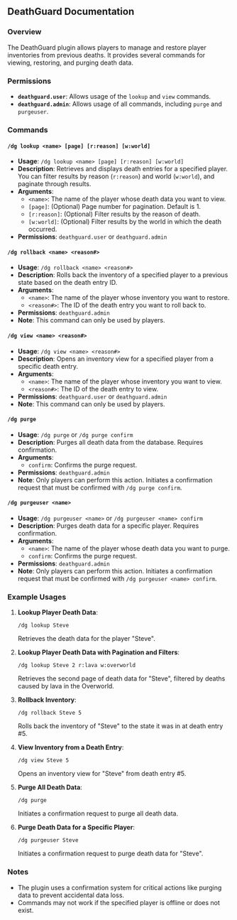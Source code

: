 ## DeathGuard Documentation

### Overview
The DeathGuard plugin allows players to manage and restore player inventories from previous deaths. It provides several commands for viewing, restoring, and purging death data.

### Permissions
- **`deathguard.user`**: Allows usage of the `lookup` and `view` commands.
- **`deathguard.admin`**: Allows usage of all commands, including `purge` and `purgeuser`.

### Commands

#### `/dg lookup <name> [page] [r:reason] [w:world]`
- **Usage**: `/dg lookup <name> [page] [r:reason] [w:world]`
- **Description**: Retrieves and displays death entries for a specified player. You can filter results by reason (`r:reason`) and world (`w:world`), and paginate through results.
- **Arguments**:
  - `<name>`: The name of the player whose death data you want to view.
  - `[page]`: (Optional) Page number for pagination. Default is 1.
  - `[r:reason]`: (Optional) Filter results by the reason of death.
  - `[w:world]`: (Optional) Filter results by the world in which the death occurred.
- **Permissions**: `deathguard.user` or `deathguard.admin`

#### `/dg rollback <name> <reason#>`
- **Usage**: `/dg rollback <name> <reason#>`
- **Description**: Rolls back the inventory of a specified player to a previous state based on the death entry ID.
- **Arguments**:
  - `<name>`: The name of the player whose inventory you want to restore.
  - `<reason#>`: The ID of the death entry you want to roll back to.
- **Permissions**: `deathguard.admin`
- **Note**: This command can only be used by players.

#### `/dg view <name> <reason#>`
- **Usage**: `/dg view <name> <reason#>`
- **Description**: Opens an inventory view for a specified player from a specific death entry.
- **Arguments**:
  - `<name>`: The name of the player whose inventory you want to view.
  - `<reason#>`: The ID of the death entry to view.
- **Permissions**: `deathguard.user` or `deathguard.admin`
- **Note**: This command can only be used by players.

#### `/dg purge`
- **Usage**: `/dg purge` or `/dg purge confirm`
- **Description**: Purges all death data from the database. Requires confirmation.
- **Arguments**:
  - `confirm`: Confirms the purge request.
- **Permissions**: `deathguard.admin`
- **Note**: Only players can perform this action. Initiates a confirmation request that must be confirmed with `/dg purge confirm`.

#### `/dg purgeuser <name>`
- **Usage**: `/dg purgeuser <name>` or `/dg purgeuser <name> confirm`
- **Description**: Purges death data for a specific player. Requires confirmation.
- **Arguments**:
  - `<name>`: The name of the player whose death data you want to purge.
  - `confirm`: Confirms the purge request.
- **Permissions**: `deathguard.admin`
- **Note**: Only players can perform this action. Initiates a confirmation request that must be confirmed with `/dg purgeuser <name> confirm`.

### Example Usages

1. **Lookup Player Death Data**:
   ```
   /dg lookup Steve
   ```
   Retrieves the death data for the player "Steve".

2. **Lookup Player Death Data with Pagination and Filters**:
   ```
   /dg lookup Steve 2 r:lava w:overworld
   ```
   Retrieves the second page of death data for "Steve", filtered by deaths caused by lava in the Overworld.

3. **Rollback Inventory**:
   ```
   /dg rollback Steve 5
   ```
   Rolls back the inventory of "Steve" to the state it was in at death entry #5.

4. **View Inventory from a Death Entry**:
   ```
   /dg view Steve 5
   ```
   Opens an inventory view for "Steve" from death entry #5.

5. **Purge All Death Data**:
   ```
   /dg purge
   ```
   Initiates a confirmation request to purge all death data.

6. **Purge Death Data for a Specific Player**:
   ```
   /dg purgeuser Steve
   ```
   Initiates a confirmation request to purge death data for "Steve".

### Notes
- The plugin uses a confirmation system for critical actions like purging data to prevent accidental data loss.
- Commands may not work if the specified player is offline or does not exist.
